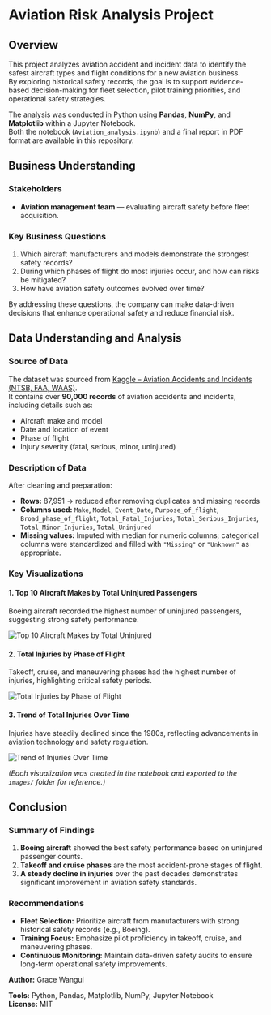 # Aviation Risk Analysis Project
## Overview
This project analyzes aviation accident and incident data to identify the safest aircraft types and flight conditions for a new aviation business.  
By exploring historical safety records, the goal is to support evidence-based decision-making for fleet selection, pilot training priorities, and operational safety strategies.

The analysis was conducted in Python using **Pandas**, **NumPy**, and **Matplotlib** within a Jupyter Notebook.  
Both the notebook (`Aviation_analysis.ipynb`) and a final report in PDF format are available in this repository.
## Business Understanding
### Stakeholders
- **Aviation management team** — evaluating aircraft safety before fleet acquisition.  
### Key Business Questions
1. Which aircraft manufacturers and models demonstrate the strongest safety records?  
2. During which phases of flight do most injuries occur, and how can risks be mitigated?  
3. How have aviation safety outcomes evolved over time?

By addressing these questions, the company can make data-driven decisions that enhance operational safety and reduce financial risk.
## Data Understanding and Analysis
### Source of Data
The dataset was sourced from [Kaggle – Aviation Accidents and Incidents (NTSB, FAA, WAAS)](https://www.kaggle.com/datasets/prathamsharma123/aviation-accidents-and-incidents-ntsb-faa-waas?resource=download&select=airline_accidents.csv).  
It contains over **90,000 records** of aviation accidents and incidents, including details such as:
- Aircraft make and model  
- Date and location of event  
- Phase of flight  
- Injury severity (fatal, serious, minor, uninjured)
### Description of Data
After cleaning and preparation:
- **Rows:** 87,951 → reduced  after removing duplicates and missing records  
- **Columns used:** `Make`, `Model`, `Event_Date`, `Purpose_of_flight`, `Broad_phase_of_flight`, `Total_Fatal_Injuries`, `Total_Serious_Injuries`, `Total_Minor_Injuries`, `Total_Uninjured`  
- **Missing values:** Imputed with median for numeric columns; categorical columns were standardized and filled with `"Missing"` or `"Unknown"` as appropriate.
### Key Visualizations
#### 1. Top 10 Aircraft Makes by Total Uninjured Passengers
Boeing aircraft recorded the highest number of uninjured passengers, suggesting strong safety performance.

![Top 10 Aircraft Makes by Total Uninjured]('./images/Top_10_Makes_by_Uninjured.png')

#### 2. Total Injuries by Phase of Flight
Takeoff, cruise, and maneuvering phases had the highest number of injuries, highlighting critical safety periods.

![Total Injuries by Phase of Flight]('./images/Total_injuries_by_phase_of_flight.png')

#### 3. Trend of Total Injuries Over Time
Injuries have steadily declined since the 1980s, reflecting advancements in aviation technology and safety regulation.

![Trend of Injuries Over Time]('./images/Trend_of_total_injuries_over_time.png')

*(Each visualization was created in the notebook and exported to the `images/` folder for reference.)*
## Conclusion
### Summary of Findings
1. **Boeing aircraft** showed the best safety performance based on uninjured passenger counts.  
2. **Takeoff and cruise phases** are the most accident-prone stages of flight.  
3. **A steady decline in injuries** over the past decades demonstrates significant improvement in aviation safety standards.

### Recommendations
- **Fleet Selection:** Prioritize aircraft from manufacturers with strong historical safety records (e.g., Boeing).  
- **Training Focus:** Emphasize pilot proficiency in takeoff, cruise, and maneuvering phases.  
- **Continuous Monitoring:** Maintain data-driven safety audits to ensure long-term operational safety improvements.



**Author:** Grace Wangui

**Tools:** Python, Pandas, Matplotlib, NumPy, Jupyter Notebook  
**License:** MIT 





